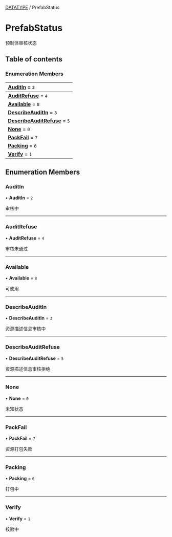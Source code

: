 [DATATYPE](../groups/DATATYPE.DATATYPE.md) / PrefabStatus

# PrefabStatus <Badge type="tip" text="Enumeration" /> <Score text="PrefabStatus" />

预制体审核状态

## Table of contents

### Enumeration Members <Score text="Enumeration" /> 
| **[AuditIn](mw.PrefabStatus.md#auditin)** = ``2``  |
| :----- |
| **[AuditRefuse](mw.PrefabStatus.md#auditrefuse)** = ``4`` |
| **[Available](mw.PrefabStatus.md#available)** = ``8`` |
| **[DescribeAuditIn](mw.PrefabStatus.md#describeauditin)** = ``3`` |
| **[DescribeAuditRefuse](mw.PrefabStatus.md#describeauditrefuse)** = ``5`` |
| **[None](mw.PrefabStatus.md#none)** = ``0`` |
| **[PackFail](mw.PrefabStatus.md#packfail)** = ``7`` |
| **[Packing](mw.PrefabStatus.md#packing)** = ``6`` |
| **[Verify](mw.PrefabStatus.md#verify)** = ``1`` |

## Enumeration Members

### AuditIn <Score text="AuditIn" /> 

• **AuditIn** = ``2``

审核中

___

### AuditRefuse <Score text="AuditRefuse" /> 

• **AuditRefuse** = ``4``

审核未通过

___

### Available <Score text="Available" /> 

• **Available** = ``8``

可使用

___

### DescribeAuditIn <Score text="DescribeAuditIn" /> 

• **DescribeAuditIn** = ``3``

资源描述信息审核中

___

### DescribeAuditRefuse <Score text="DescribeAuditRefuse" /> 

• **DescribeAuditRefuse** = ``5``

资源描述信息审核拒绝

___

### None <Score text="None" /> 

• **None** = ``0``

未知状态

___

### PackFail <Score text="PackFail" /> 

• **PackFail** = ``7``

资源打包失败

___

### Packing <Score text="Packing" /> 

• **Packing** = ``6``

打包中

___

### Verify <Score text="Verify" /> 

• **Verify** = ``1``

校验中
